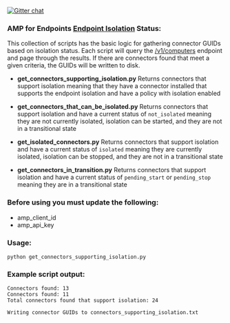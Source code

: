 [![Gitter chat](https://img.shields.io/badge/gitter-join%20chat-brightgreen.svg)](https://gitter.im/CiscoSecurity/AMP-for-Endpoints "Gitter chat")

### AMP for Endpoints [Endpoint Isolation](https://api-docs.amp.cisco.com/api_resources/Endpoint%20Isolation?api_host=api.amp.cisco.com&api_version=v1) Status:
This collection of scripts has the basic logic for gathering connector GUIDs based on isolation status. Each script will query the [/v1/computers](https://api-docs.amp.cisco.com/api_actions/details?api_action=GET+%2Fv1%2Fcomputers&api_host=api.amp.cisco.com&api_resource=Computer&api_version=v1) endpoint and page through the results. If there are connectors found that meet a given criteria, the GUIDs will be written to disk.

- **get_connectors_supporting_isolation.py**
Returns connectors that support isolation meaning that they have a connector installed that supports the endpoint isolation and have a policy with isolation enabled

- **get_connectors_that_can_be_isolated.py**
Returns connectors that support isolation and have a current status of ```not_isolated``` meaning they are not currently isolated, isolation can be started, and they are not in a transitional state

- **get_isolated_connectors.py**
Returns connectors that support isolation and have a current status of ```isolated``` meaning they are currently isolated, isolation can be stopped, and they are not in a transitional state

- **get_connectors_in_transition.py**
Returns connectors that support isolation and have a current status of ```pending_start``` or ```pending_stop``` meaning they are in a transitional state

### Before using you must update the following:
- amp_client_id
- amp_api_key

### Usage:
```
python get_connectors_supporting_isolation.py
```

### Example script output:
```
Connectors found: 13
Connectors found: 11
Total connectors found that support isolation: 24

Writing connector GUIDs to connectors_supporting_isolation.txt
```
